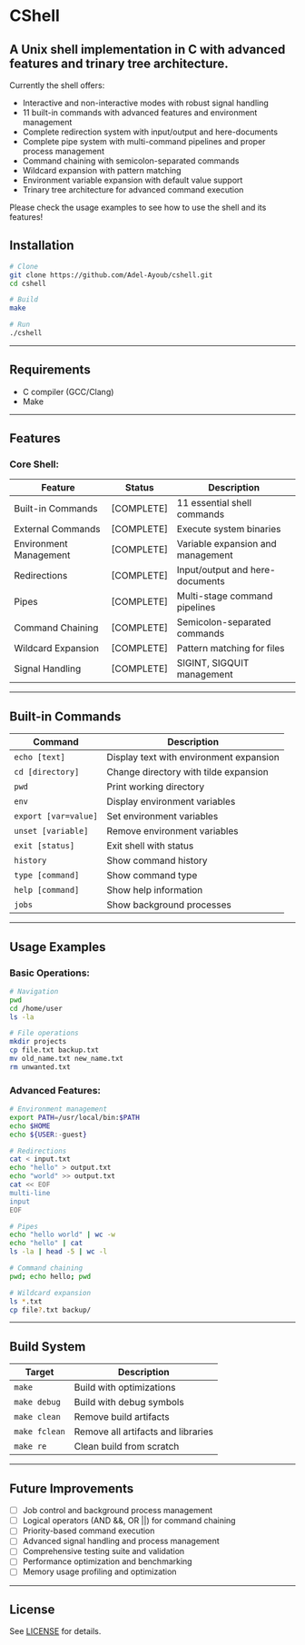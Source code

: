 # CShell

## A Unix shell implementation in C with advanced features and trinary tree architecture.

Currently the shell offers:

- Interactive and non-interactive modes with robust signal handling
- 11 built-in commands with advanced features and environment management
- Complete redirection system with input/output and here-documents
- Complete pipe system with multi-command pipelines and proper process management
- Command chaining with semicolon-separated commands
- Wildcard expansion with pattern matching
- Environment variable expansion with default value support
- Trinary tree architecture for advanced command execution

Please check the usage examples to see how to use the shell and its features!

## Installation

```sh
# Clone
git clone https://github.com/Adel-Ayoub/cshell.git
cd cshell

# Build
make

# Run
./cshell
```

---

## Requirements

- C compiler (GCC/Clang)
- Make

---

## Features

### Core Shell:

| Feature | Status | Description |
|---------|--------|-------------|
| Built-in Commands | [COMPLETE] | 11 essential shell commands |
| External Commands | [COMPLETE] | Execute system binaries |
| Environment Management | [COMPLETE] | Variable expansion and management |
| Redirections | [COMPLETE] | Input/output and here-documents |
| Pipes | [COMPLETE] | Multi-stage command pipelines |
| Command Chaining | [COMPLETE] | Semicolon-separated commands |
| Wildcard Expansion | [COMPLETE] | Pattern matching for files |
| Signal Handling | [COMPLETE] | SIGINT, SIGQUIT management |

---

## Built-in Commands

| Command | Description |
|---------|-------------|
| `echo [text]` | Display text with environment expansion |
| `cd [directory]` | Change directory with tilde expansion |
| `pwd` | Print working directory |
| `env` | Display environment variables |
| `export [var=value]` | Set environment variables |
| `unset [variable]` | Remove environment variables |
| `exit [status]` | Exit shell with status |
| `history` | Show command history |
| `type [command]` | Show command type |
| `help [command]` | Show help information |
| `jobs` | Show background processes |

---

## Usage Examples

### Basic Operations:
```sh
# Navigation
pwd
cd /home/user
ls -la

# File operations
mkdir projects
cp file.txt backup.txt
mv old_name.txt new_name.txt
rm unwanted.txt
```

### Advanced Features:
```sh
# Environment management
export PATH=/usr/local/bin:$PATH
echo $HOME
echo ${USER:-guest}

# Redirections
cat < input.txt
echo "hello" > output.txt
echo "world" >> output.txt
cat << EOF
multi-line
input
EOF

# Pipes
echo "hello world" | wc -w
echo "hello" | cat
ls -la | head -5 | wc -l

# Command chaining
pwd; echo hello; pwd

# Wildcard expansion
ls *.txt
cp file?.txt backup/
```



---

## Build System

| Target | Description |
|--------|-------------|
| `make` | Build with optimizations |
| `make debug` | Build with debug symbols |
| `make clean` | Remove build artifacts |
| `make fclean` | Remove all artifacts and libraries |
| `make re` | Clean build from scratch |

---

## Future Improvements

- [ ] Job control and background process management
- [ ] Logical operators (AND &&, OR ||) for command chaining
- [ ] Priority-based command execution
- [ ] Advanced signal handling and process management
- [ ] Comprehensive testing suite and validation
- [ ] Performance optimization and benchmarking
- [ ] Memory usage profiling and optimization

---

## License

See [LICENSE](LICENSE) for details.
